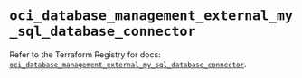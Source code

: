 # `oci_database_management_external_my_sql_database_connector`

Refer to the Terraform Registry for docs: [`oci_database_management_external_my_sql_database_connector`](https://registry.terraform.io/providers/hashicorp/oci/7.19.0/docs/resources/database_management_external_my_sql_database_connector).
